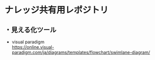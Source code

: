 # ナレッジ共有用レポジトリ

## ・見える化ツール
- visual paradigm  
https://online.visual-paradigm.com/ja/diagrams/templates/flowchart/swimlane-diagram/
